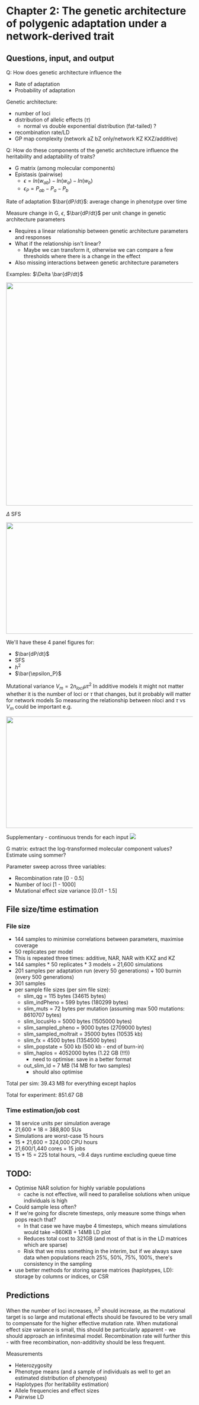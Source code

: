 # Chapter 2: The genetic architecture of polygenic adaptation under a network-derived trait

## Questions, input, and output
Q: How does genetic architecture influence the
- Rate of adaptation
- Probability of adaptation


Genetic architecture:
- number of loci
- distribution of allelic effects ($\tau$)
  - normal vs double exponential distribution (fat-tailed) ?
- recombination rate/LD
- GP map complexity (network aZ bZ only/network KZ KXZ/additive)

Q: How do these components of the genetic architecture influence the heritability and adaptability of traits?
- G matrix (among molecular components)
- Epistasis (pairwise)
  - $\epsilon = ln(w_{ab}) - ln(w_{a}) - ln(w_{b})$
  - $\epsilon_P = P_{ab} - P_{a} - P_{b}$

Rate of adaptation
$\bar{dP/dt}$: average change in phenotype over time

Measure change in G, $\epsilon$, $\bar{dP/dt}$ per unit change in genetic architecture parameters
- Requires a linear relationship between genetic architecture parameters and responses
- What if the relationship isn't linear?
  - Maybe we can transform it, otherwise we can compare a few thresholds where there is a change in the effect
- Also missing interactions between genetic architecture parameters

Examples:
$\Delta \bar{dP/dt}$
<p>
    <img src="fig1.jpg" width="1000" height="600" />
</p>

$\Delta$ SFS
<p>
    <img src="fig2.jpg" width="1000" height="300" />
</p>

We'll have these 4 panel figures for:
- $\bar{dP/dt}$
- SFS
- $h^2$
- $\bar{\epsilon_P}$

Mutational variance
$V_m = 2n_{loci}\mu\tau^2$
In additive models it might not matter whether it is the number of loci or $\tau$ that changes, but it probably will matter for network models
So measuring the relationship between nloci and $\tau$ vs $V_m$ could be important e.g.
<p>
    <img src="fig4.jpg" width="1000" height="300" />
</p>


Supplementary - continuous trends for each input
![](fig3.jpg)


G matrix: extract the log-transformed molecular component values?
Estimate using sommer?

Parameter sweep across three variables:
- Recombination rate [0 - 0.5]
- Number of loci [1 - 1000]
- Mutational effect size variance [0.01 - 1.5]

## File size/time estimation
### File size
- 144 samples to minimise correlations between parameters, maximise coverage
- 50 replicates per model
- This is repeated three times: additive, NAR, NAR with KXZ and KZ
- 144 samples * 50 replicates * 3 models = 21,600 simulations
- 201 samples per adaptation run (every 50 generations) + 100 burnin (every 500 generations)
- 301 samples
- per sample file sizes (per sim file size): 
  - slim_qg = 115 bytes (34615 bytes)
  - slim_indPheno = 599 bytes (180299 bytes)
  - slim_muts = 72 bytes per mutation (assuming max 500 mutations: 8610707 bytes)
  - slim_locusHo = 5000 bytes (1505000 bytes)
  - slim_sampled_pheno = 9000 bytes (2709000 bytes)
  - slim_sampled_moltrait = 35000 bytes (10535 kb)
  - slim_fx = 4500 bytes (1354500 bytes)
  - slim_popstate = 500 kb (500 kb - end of burn-in)
  - slim_haplos = 4052000 bytes (1.22 GB (!!!))
    - need to optimise: save in a better format
  - out_slim_ld = 7 MB (14 MB for two samples)
    - should also optimise

Total per sim: 39.43 MB for everything except haplos

Total for experiment: 851.67 GB

### Time estimation/job cost
- 18 service units per simulation average
- 21,600 * 18 = 388,800 SUs
- Simulations are worst-case 15 hours
- 15 * 21,600 = 324,000 CPU hours
- 21,600/1,440 cores = 15 jobs
- 15 * 15 = 225 total hours, ~9.4 days runtime excluding queue time







## TODO:
- Optimise NAR solution for highly variable populations
  - cache is not effective, will need to parallelise solutions when unique individuals is high
- Could sample less often? 
- If we're going for discrete timesteps, only measure
some things when pops reach that?
  - In that case we have maybe 4 timesteps, which means simulations would take ~860KB + 14MB LD plot
  - Reduces total cost to 321GB (and most of that is in the LD matrices which are sparse)
  - Risk that we miss something in the interim, but if we always save data when populations reach 25%, 50%, 75%, 100%, there's consistency in the sampling
- use better methods for storing sparse matrices (haplotypes, LD): storage by columns or indices, or CSR

## Predictions

When the number of loci increases, $h^2$ should increase, as the mutational target is so large and mutational effects
should be favoured to be very small to compensate for the higher effective mutation rate. When mutational effect
size variance is small, this should be particularly apparent - we should approach an infinitesimal model.
Recombination rate will further this - with free recombination, non-additivity should be less frequent.

Measurements
- Heterozygosity
- Phenotype means (and a sample of individuals as well to get an estimated distribution of phenotypes)
- Haplotypes (for heritability estimation)
- Allele frequencies and effect sizes
- Pairwise LD
